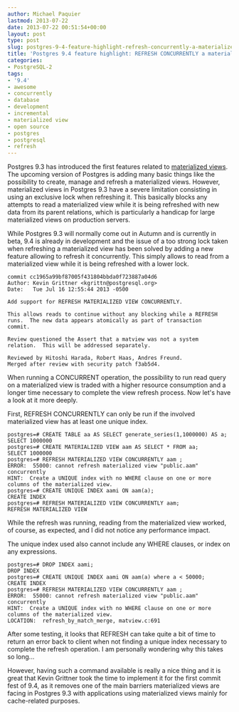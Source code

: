 ```yaml
---
author: Michael Paquier
lastmod: 2013-07-22
date: 2013-07-22 00:51:54+00:00
layout: post
type: post
slug: postgres-9-4-feature-highlight-refresh-concurrently-a-materialized-view
title: 'Postgres 9.4 feature highlight: REFRESH CONCURRENTLY a materialized view'
categories:
- PostgreSQL-2
tags:
- '9.4'
- awesome
- concurrently
- database
- development
- incremental
- materialized view
- open source
- postgres
- postgresql
- refresh
---
```


Postgres 9.3 has introduced the first features related to [materialized views](/postgresql-2/postgres-9-3-feature-highlight-materialized-views/). The upcoming version of Postgres is adding many basic things like the possibility to create, manage and refresh a materialized views. However, materialized views in Postgres 9.3 have a severe limitation consisting in using an exclusive lock when refreshing it. This basically blocks any attempts to read a materialized view while it is being refreshed with new data from its parent relations, which is particularly a handicap for large materialized views on production servers.

While Postgres 9.3 will normally come out in Autumn and is currently in beta, 9.4 is already in development and the issue of a too strong lock taken when refreshing a materialized view has been solved by adding a new feature allowing to refresh it concurrently. This simply allows to read from a materialized view while it is being refreshed with a lower lock.

    commit cc1965a99bf87005f431804bbda0f723887a04d6
    Author: Kevin Grittner <kgrittn@postgresql.org>
    Date:   Tue Jul 16 12:55:44 2013 -0500
    
    Add support for REFRESH MATERIALIZED VIEW CONCURRENTLY.
    
    This allows reads to continue without any blocking while a REFRESH
    runs.  The new data appears atomically as part of transaction
    commit.
    
    Review questioned the Assert that a matview was not a system
    relation.  This will be addressed separately.
    
    Reviewed by Hitoshi Harada, Robert Haas, Andres Freund.
    Merged after review with security patch f3ab5d4.

When running a CONCURRENT operation, the possibility to run read query on a materialized view is traded with a higher resource consumption and a longer time necessary to complete the view refresh process. Now let's have a look at it more deeply.

First, REFRESH CONCURRENTLY can only be run if the involved materialized view has at least one unique index.

    postgres=# CREATE TABLE aa AS SELECT generate_series(1,1000000) AS a;
    SELECT 1000000
    postgres=# CREATE MATERIALIZED VIEW aam AS SELECT * FROM aa;
    SELECT 1000000
    postgres=# REFRESH MATERIALIZED VIEW CONCURRENTLY aam ;
    ERROR:  55000: cannot refresh materialized view "public.aam" concurrently
    HINT:  Create a UNIQUE index with no WHERE clause on one or more columns of the materialized view.
    postgres=# CREATE UNIQUE INDEX aami ON aam(a);
    CREATE INDEX
    postgres=# REFRESH MATERIALIZED VIEW CONCURRENTLY aam;
    REFRESH MATERIALIZED VIEW

While the refresh was running, reading from the materialized view worked, of course, as expected, and I did not notice any performance impact.

The unique index used also cannot include any WHERE clauses, or index on any expressions.

    postgres=# DROP INDEX aami;
    DROP INDEX
    postgres=# CREATE UNIQUE INDEX aami ON aam(a) where a < 50000;
    CREATE INDEX
    postgres=# REFRESH MATERIALIZED VIEW CONCURRENTLY aam ;
    ERROR:  55000: cannot refresh materialized view "public.aam" concurrently
    HINT:  Create a UNIQUE index with no WHERE clause on one or more columns of the materialized view.
    LOCATION:  refresh_by_match_merge, matview.c:691

After some testing, it looks that REFRESH can take quite a bit of time to return an error back to client when not finding a unique index necessary to complete the refresh operation. I am personally wondering why this takes so long...

However, having such a command available is really a nice thing and it is great that Kevin Grittner took the time to implement it for the first commit fest of 9.4, as it removes one of the main barriers materialized views are facing in Postgres 9.3 with applications using materialized views mainly for cache-related purposes.
